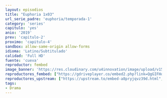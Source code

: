 ```yaml
---
layout: episodios
title: "Euphoria 1x03"
url_serie_padre: 'euphoria/temporada-1'
category: 'series'
capitulo: 'yes'
anio: '2019'
prev: 'capitulo-2'
proximo: 'capitulo-4'
sandbox: allow-same-origin allow-forms
idioma: 'Latino/Subtitulado'
calidad: 'Full HD'
fuente: 'cueva'
reproductor: fembed
image_banner: 'https://res.cloudinary.com/u4innovation/image/upload/v1564030189/euphoria-banner-min_yogqzi.jpg'
reproductores_fembed: ["https://gdriveplayer.co/embed2.php?link=QgGIFHqelgm5g18Ev4RweQhOy2IQbrJRdBstnmF2HlV5j%252BK8wwgqjp%252FwVz%252F1HdPEt74cnxgzsFZvM5dlGCoaMamNq1r36R2hb%252BgkA5JderUWV3F7o4ZcZccqG0f321ZX41LCbVJ2SnPaZtfPJiF2W9u5RRmXDDQfNqsRsT0qPj5EpMUovlOZb9x1ffjmlKcTx0ld%252BOKz6qG92hBOPMuBHAd1%252BuazWo5n%252FOkMui02ovUg%253D%253D","Latino","https://feurl.com/v/zrj87fj-j3edx2-","Latino","https://feurl.com/v/d8g77hxnr-w41y8","Latino","https://feurl.com/v/ky-j1u3jrq7kn1g","Subtitulado","https://api.cuevana3.io/stream/index.php?file=ek5lbm9xYWNrS0xYMTZLa2xNbkdvY3ZTb3BtZng4TGp6ZFpobGFMUGtPUFgzSmFhbk1XTzVkblBtS1JnbEplb21KUm5ZSlRTMGViVTBxZGdsdEhPb3RqWGEybHFsSk9zbXNLR2gzV3l3THVvd29aaVpNR21vNWVSb0tKbmhkZlUwTXlYb1hmSDFOZkpuV1JuYTVTVnFwaVdabUp5MHREbTJNS25xNlBIbnViSjFaeVg","Subtitulado","https://feurl.com/v/j1er3id16dmqyw-","Subtitulado"]
reproductores_upstream: ["https://upstream.to/embed-a8pryjqvz39d.html","Latino","https://upstream.to/embed-arqnprf7mtv1.html","Subtitulado"]
tags:
- Drama
---
```












